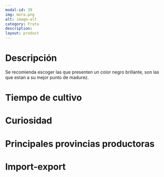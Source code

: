 ```yaml
---
modal-id: 39
img: mora.png
alt: image-alt
category: Fruta
description:
layout: product
---
```


# Descripción
Se recomienda escoger las que presenten un color negro brillante, son las que estan a su mejor punto de madurez.

# Tiempo de cultivo

# Curiosidad

# Principales provincias productoras
<div class="chart"></div>

# Import-export
